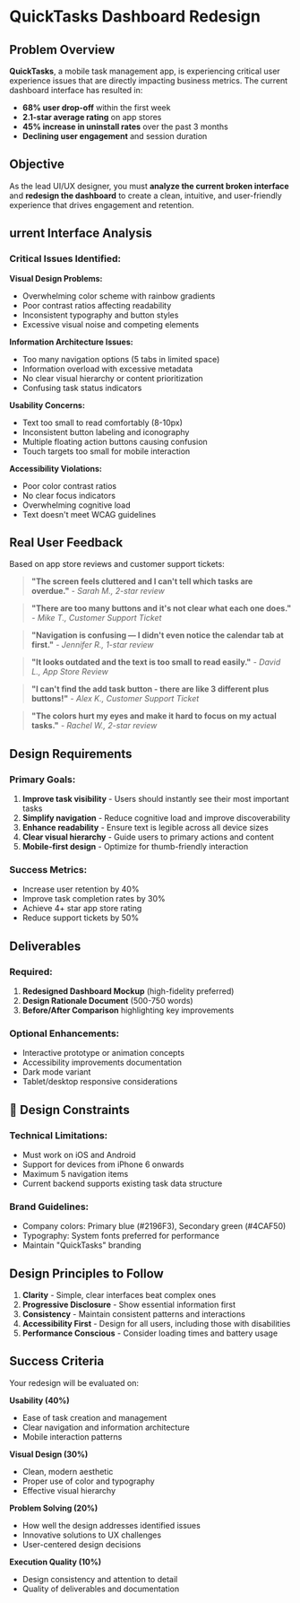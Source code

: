 # QuickTasks Dashboard Redesign

## Problem Overview

**QuickTasks**, a mobile task management app, is experiencing critical user experience issues that are directly impacting business metrics. The current dashboard interface has resulted in:

- **68% user drop-off** within the first week
- **2.1-star average rating** on app stores
- **45% increase in uninstall rates** over the past 3 months
- **Declining user engagement** and session duration

##  Objective

As the lead UI/UX designer, you must **analyze the current broken interface** and **redesign the dashboard** to create a clean, intuitive, and user-friendly experience that drives engagement and retention.

## urrent Interface Analysis

### Critical Issues Identified:

**Visual Design Problems:**
- Overwhelming color scheme with rainbow gradients
- Poor contrast ratios affecting readability
- Inconsistent typography and button styles
- Excessive visual noise and competing elements

**Information Architecture Issues:**
- Too many navigation options (5 tabs in limited space)
- Information overload with excessive metadata
- No clear visual hierarchy or content prioritization
- Confusing task status indicators

**Usability Concerns:**
- Text too small to read comfortably (8-10px)
- Inconsistent button labeling and iconography
- Multiple floating action buttons causing confusion
- Touch targets too small for mobile interaction

**Accessibility Violations:**
- Poor color contrast ratios
- No clear focus indicators
- Overwhelming cognitive load
- Text doesn't meet WCAG guidelines

## Real User Feedback

Based on app store reviews and customer support tickets:

> **"The screen feels cluttered and I can't tell which tasks are overdue."**
> *- Sarah M., 2-star review*

> **"There are too many buttons and it's not clear what each one does."**
> *- Mike T., Customer Support Ticket*

> **"Navigation is confusing — I didn't even notice the calendar tab at first."**
> *- Jennifer R., 1-star review*

> **"It looks outdated and the text is too small to read easily."**
> *- David L., App Store Review*

> **"I can't find the add task button - there are like 3 different plus buttons!"**
> *- Alex K., Customer Support Ticket*

> **"The colors hurt my eyes and make it hard to focus on my actual tasks."**
> *- Rachel W., 2-star review*

## Design Requirements

### Primary Goals:
1. **Improve task visibility** - Users should instantly see their most important tasks
2. **Simplify navigation** - Reduce cognitive load and improve discoverability
3. **Enhance readability** - Ensure text is legible across all device sizes
4. **Clear visual hierarchy** - Guide users to primary actions and content
5. **Mobile-first design** - Optimize for thumb-friendly interaction

### Success Metrics:
- Increase user retention by 40%
- Improve task completion rates by 30%
- Achieve 4+ star app store rating
- Reduce support tickets by 50%

## Deliverables

### Required:
1. **Redesigned Dashboard Mockup** (high-fidelity preferred)
2. **Design Rationale Document** (500-750 words)
3. **Before/After Comparison** highlighting key improvements

### Optional Enhancements:
- Interactive prototype or animation concepts
- Accessibility improvements documentation
- Dark mode variant
- Tablet/desktop responsive considerations

## 🔧 Design Constraints

### Technical Limitations:
- Must work on iOS and Android
- Support for devices from iPhone 6 onwards
- Maximum 5 navigation items
- Current backend supports existing task data structure

### Brand Guidelines:
- Company colors: Primary blue (#2196F3), Secondary green (#4CAF50)
- Typography: System fonts preferred for performance
- Maintain "QuickTasks" branding

## Design Principles to Follow

1. **Clarity** - Simple, clear interfaces beat complex ones
2. **Progressive Disclosure** - Show essential information first
3. **Consistency** - Maintain consistent patterns and interactions
4. **Accessibility First** - Design for all users, including those with disabilities
5. **Performance Conscious** - Consider loading times and battery usage

## Success Criteria

Your redesign will be evaluated on:

**Usability (40%)**
- Ease of task creation and management
- Clear navigation and information architecture
- Mobile interaction patterns

**Visual Design (30%)**
- Clean, modern aesthetic
- Proper use of color and typography
- Effective visual hierarchy

**Problem Solving (20%)**
- How well the design addresses identified issues
- Innovative solutions to UX challenges
- User-centered design decisions

**Execution Quality (10%)**
- Design consistency and attention to detail
- Quality of deliverables and documentation
